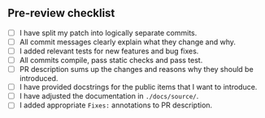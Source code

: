 ## Pre-review checklist

<!--
    Make sure you took care of the issues on the list.
    Put 'x' into those boxes which apply.
    You can also create the PR now and click on all relevant checkboxes.
    See CONTRIBUTING.rst for more details.
-->

- [ ] I have split my patch into logically separate commits.
- [ ] All commit messages clearly explain what they change and why.
- [ ] I added relevant tests for new features and bug fixes.
- [ ] All commits compile, pass static checks and pass test.
- [ ] PR description sums up the changes and reasons why they should be introduced.
- [ ] I have provided docstrings for the public items that I want to introduce.
- [ ] I have adjusted the documentation in `./docs/source/`.
- [ ] I added appropriate `Fixes:` annotations to PR description.